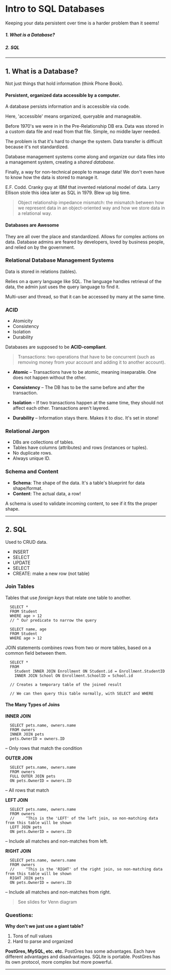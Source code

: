 # Intro to SQL Databases

Keeping your data persistent over time is a harder problem than it seems!

##### 1. What is a Database?
##### 2. SQL

___

## 1. What is a Database?
Not just things that hold information (think Phone Book).

#### Persistent, organized data accessible by a computer.

A database persists information and is accessible via code.

Here, 'accessible' means organized, queryable and manageable.

Before 1970's we were in in the Pre-Relationship DB era. Data was stored in a custom data file and read from that file. Simple, no middle layer needed.

The problem is that it's hard to change the system. Data transfer is difficult because it's not standardized.

Database management systems come along and organize our data files into a management system, creating a *shared database*.

Finally, a way for non-technical people to manage data! We don't even have to know how the data is stored to manage it.

E.F. Codd. Cranky guy at IBM that invented relational model of data. Larry Ellison stole this idea later as SQL in 1979. Blew up big time.

> Object relationship impedance mismatch: the mismatch between how we represent data in an object-oriented way and how we store data in a relational way.

#### Databases are Awesome
They are all over the place and standardized. Allows for complex actions on data. Database admins are feared by developers, loved by business people, and relied on by the government.

### Relational Database Management Systems
Data is stored in relations (tables).

Relies on a query language like SQL. The language handles retrieval of the data, the admin just uses the query language to find it.

Multi-user and thread, so that it can be accessed by many at the same time.

### ACID
* Atomicity
* Consistency
* Isolation
* Durability

Databases are supposed to be **ACID-compliant**.

>Transactions: two operations that have to be concurrent (such as removing money from your account and adding it to another account).

* **Atomic** – Transactions have to be atomic, meaning inseparable. One does not happen without the other.

* **Consistency** – The DB has to be the same before and after the transaction.

* **Isolation** – If two transactions happen at the same time, they should not affect each other. Transactions aren't layered.

* **Durability** – Information stays there. Makes it to disc. It's set in stone!

### Relational Jargon
* DBs are collections of tables.
* Tables have columns (attributes) and rows (instances or tuples).
* No duplicate rows.
* Always unique ID.

### Schema and Content
* **Schema**: The shape of the data. It's a table's blueprint for data shape/format.
* **Content**: The actual data, a row!

A schema is used to validate incoming content, to see if it fits the proper shape.

____
## 2. SQL
Used to CRUD data.

* INSERT
* SELECT
* UPDATE
* SELECT
* CREATE: make a new row (not table)

### Join Tables
Tables that use *foreign keys* that relate one table to another.

      SELECT *
      FROM Student
      WHERE age > 12
      // ^ Our predicate to narrow the query

      SELECT name, age
      FROM Student
      WHERE age > 12

JOIN statements combines rows from two or more tables, based on a common field between them.

      SELECT *
      FROM
        Student INNER JOIN Enrollment ON Student.id = Enrollment.StudentID
        INNER JOIN School ON Enrollment.SchoolID = School.id

      // Creates a temporary table of the joined result

      // We can then query this table normally, with SELECT and WHERE

#### The Many Types of Joins
**INNER JOIN**

      SELECT pets.name, owners.name
      FROM owners
      INNER JOIN pets
      pets.OwnerID = owners.ID

– Only rows that match the condition

**OUTER JOIN**

      SELECT pets.name, owners.name
      FROM owners
      FULL OUTER JOIN pets
      ON pets.OwnerID = owners.ID

– All rows that match

**LEFT JOIN**

      SELECT pets.name, owners.name
      FROM owners
      //     ^This is the 'LEFT' of the left join, so non-matching data from this table will be shown
      LEFT JOIN pets
      ON pets.OwnerID = owners.ID

– Include all matches and non-matches from left.

**RIGHT JOIN**

      SELECT pets.name, owners.name
      FROM owners
      //     ^This is the 'RIGHT' of the right join, so non-matching data from this table will be shown
      RIGHT JOIN pets
      ON pets.OwnerID = owners.ID

– Include all matches and non-matches from right.

> See slides for Venn diagram

### Questions:
**Why don't we just use a giant table?**
1. Tons of null values
2. Hard to parse and organized

**PostGres, MySQL, etc. etc.**
PostGres has some advantages. Each have different advantages and disadvantages. SQLite is portable. PostGres has its own protocol, more complex but more powerful.

___
